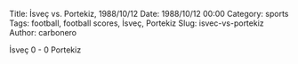 Title: İsveç vs. Portekiz, 1988/10/12
Date: 1988/10/12 00:00
Category: sports
Tags: football, football scores, İsveç, Portekiz
Slug: isvec-vs-portekiz
Author: carbonero


İsveç 0 - 0 Portekiz
